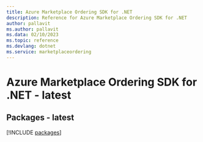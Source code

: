 ```yaml
---
title: Azure Marketplace Ordering SDK for .NET
description: Reference for Azure Marketplace Ordering SDK for .NET
author: pallavit
ms.author: pallavit
ms.data: 02/10/2023
ms.topic: reference
ms.devlang: dotnet
ms.service: marketplaceordering
---
```

# Azure Marketplace Ordering SDK for .NET - latest
## Packages - latest
[!INCLUDE [packages](marketplace-ordering-index.md)]